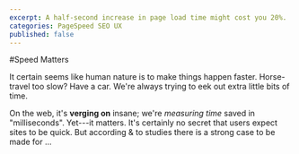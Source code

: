 ```yaml
---
excerpt: A half-second increase in page load time might cost you 20%.
categories: PageSpeed SEO UX
published: false
---
```


#Speed Matters

It certain seems like human nature is to make things happen faster. Horse-travel too slow? Have a car. We're always trying to eek out extra little bits of time.

On the web, it's **verging on** insane; we're _measuring time_ saved in "milliseconds". Yet---it matters. It's certainly no secret that users expect sites to be quick. But according & to studies there is a strong case to be made for ...
